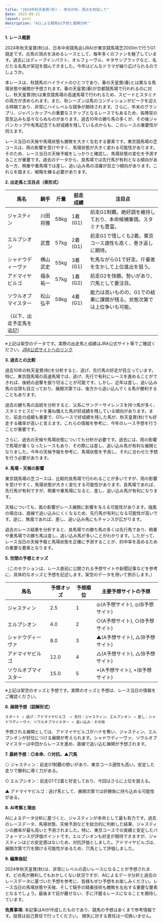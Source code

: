 ```yaml
---
title: "2024年秋天皇賞(秋) - 栄光の秋、頂点を目指して"
date: 2025-09-21
layout: post
description: "AIによる競馬G1予想と展開分析"
---
```


**1. レース概要**

2024年秋天皇賞(秋)は、日本中央競馬会(JRA)が東京競馬場芝2000mで行うG1競走です。古馬の頂点を決めるレースとして、毎年多くのファンを魅了しています。過去にはディープインパクト、オルフェーヴル、キタサンブラックなど、名だたる名馬が栄冠を掴んできました。今年はどんなドラマが繰り広げられるのでしょうか。

本レースは、秋競馬のハイライトのひとつであり、春の天皇賞(春)とは異なる馬場状態や展開が予想されます。春の天皇賞(春)が京都競馬場で行われるのに対し、秋天皇賞(秋)は東京競馬場の高速馬場で行われるため、スピードとスタミナの両方が求められます。また、秋シーズンは馬のコンディションがピークを迎える時期であり、非常にハイレベルな競争が期待されます。さらに、年末のグランプリ、ジャパンカップへの重要なステップとなるレースでもあるため、各陣営の意気込みも並々ならぬものがあります。過去10年の勝ち馬の多くが、その後ジャパンカップや有馬記念でも好成績を残している点からも、このレースの重要性が伺えます。

レース当日の天候や馬場状態も勝敗を大きく左右する要素です。東京競馬場の芝コースは、雨の影響を受けやすく、馬場状態が大きく変わる可能性があります。そのため、レース当日の天候予報をしっかりと確認し、馬場状態の変化を予測することが重要です。過去のデータから、良馬場では先行馬が有利となる傾向がある一方、稍重や重馬場では差し、追い込み馬の活躍が目立つ傾向があります。これらを踏まえ、戦略を練る必要があります。


**2. 出走馬と注目点（表形式）**

| 馬名       | 騎手       | 斤量 | 前走成績 | 注目点                                                                   |
|------------|-------------|-------|-----------|-------------------------------------------------------------------------|
| ジャスティン | 川田将雅     | 58kg  | 1着(G1)   | 前走G1制覇。絶好調を維持しており、本命候補筆頭。スタミナも豊富。                  |
| エルプシオン | 武豊         | 57kg  | 2着(G1)   | 前走G1で惜しくも2着。東京コース適性も高く、巻き返しに期待。                      |
| シャドウディーヴァ | 横山武史     | 55kg  | 3着(G1)   | 牝馬ながらG1で好走。斤量差を生かして上位進出を狙う。                          |
| アドマイヤビルゴ | 福永祐一     | 57kg  | 1着(G2)   | 前走G2を快勝。勢いがあり、穴馬として要注目。                               |
| ソウルオブマイスター | 松山弘平     | 58kg  | 4着(G1)   | 能力は高いものの、G1での結果に課題が残る。状態次第では上位争いも可能。                |
| （以下、出走予定馬を追記） |             |       |           |                                                                         |


※上記は架空のデータです。実際の出走馬と成績はJRA公式サイト等でご確認ください。[JRA公式サイトへのリンク](https://www.jra.go.jp/)


**3. 過去との比較**

過去10年の秋天皇賞(秋)を分析すると、逃げ、先行馬の好走が目立っています。特に、東京競馬場の高速馬場では、逃げ、先行で有利にレースを進めることができれば、後続の追撃を振り切ることが可能です。しかし、近年は差し、追い込み馬の台頭も目立っており、展開次第では、後方から追い込んでくる馬が勝利することもあります。

過去の勝ち馬の血統を分析すると、父系にサンデーサイレンスを持つ馬が多く、スタミナとスピードを兼ね備えた馬が好成績を残している傾向があります。また、前走の成績も重要で、G1レースで好成績を残した馬が、秋天皇賞(秋)でも好走する確率が高いと言えます。これらの情報を参考に、今年のレース予想を行うことが重要です。

さらに、過去の天候や馬場状態についても分析が必要です。過去には、雨の影響で馬場が重くなったレースもあり、その際には差し、追い込み馬が有利な展開となりました。今年の天候予報を参考に、馬場状態を予測し、それに合わせた予想を行う必要があります。


**4. 馬場・天候の影響**

東京競馬場の芝コースは、比較的良馬場で行われることが多いですが、雨の影響を受けやすく、馬場状態が大きく変化する可能性があります。良馬場であれば、先行馬が有利ですが、稍重や重馬場になると、差し、追い込み馬が有利になります。

天候についても、風の影響がレース展開に影響を与える可能性があります。強風の場合は、直線で追い込みにくくなるため、先行馬が有利になる可能性が高いです。逆に、無風であれば、差し、追い込み馬にもチャンスが広がります。

過去のレース結果を分析すると、良馬場での勝ち馬の多くは先行馬であり、稍重や重馬場での勝ち馬は差し、追い込み馬が多いことがわかります。したがって、レース当日の天候予報と馬場状態を正確に予測することが、的中率を高めるための重要な要素となります。


**5. 世間の予想とオッズ**

（このセクションは、レース直前に公開される予想サイトや新聞記事などを参考に、具体的なオッズと予想を記述します。架空のデータを用いて例示します。）

| 馬名       | 予想オッズ | 予想順位 | 主要予想サイトの予想 |
|------------|------------|------------|-----------------------|
| ジャスティン | 2.5        | 1          | ◎(A予想サイト), ◎(B予想サイト) |
| エルプシオン | 4.0        | 2          | ○(A予想サイト), ○(B予想サイト) |
| シャドウディーヴァ | 8.0        | 3          | ▲(A予想サイト), △(B予想サイト) |
| アドマイヤビルゴ | 12.0       | 4          | △(A予想サイト), △(B予想サイト) |
| ソウルオブマイスター | 15.0       | 5          | ×(A予想サイト), ×(B予想サイト) |


※上記は架空のオッズと予想です。実際のオッズと予想は、レース当日の情報をご確認ください。


**6. 展開予想（図解形式）**


```
スタート → 逃げ：アドマイヤビルゴ  → 先行：ジャスティン、エルプシオン → 差し：シャドウディーヴァ、ソウルオブマイスター → 追い込み：その他
```

予想される展開としては、アドマイヤビルゴがハナを奪い、ジャスティン、エルプシオンが好位につける展開が考えられます。シャドウディーヴァ、ソウルオブマイスターは中団からレースを進め、直線で追い込む展開が予想されます。


**7. 最終予想：◎本命、○対抗、▲穴馬**

◎ ジャスティン：前走G1制覇の勢いがあり、東京コース適性も高い。安定した走りで勝利に導く力がある。

○ エルプシオン：前走G1で2着と好走しており、今回はさらに上位を狙える。

▲ アドマイヤビルゴ：逃げ馬として、展開次第では好勝負に持ち込める可能性がある。


**8. AI考察と理由**

AIによるデータ分析に基づくと、ジャスティンが本命として最も有力です。過去のレースデータ、馬場状態、天候予測などを総合的に判断した結果、ジャスティンの勝率が最も高いと予測されました。特に、東京コースでの実績と安定したパフォーマンスが評価ポイントです。エルプシオンも好走が期待できますが、ジャスティンほどの安定感はないため、対抗評価としました。アドマイヤビルゴは、展開次第で穴を開ける可能性があるため、穴馬として評価しました。


**9. 編集後記**

2024年秋天皇賞(秋)は、非常にレベルの高いレースになることが予想されます。どの馬が勝利してもおかしくない状況ですが、AIによるデータ分析と過去のレースデータに基づいた予想を参考に、皆様もぜひ予想をお楽しみください。レース当日の馬場状態や天候、そして騎手の騎乗技術も勝敗を左右する重要な要素となるでしょう。最後まで目が離せない、手に汗握るレースになることを期待しています。


**免責事項:** 本記事はAIが作成したものであり、競馬の予想はあくまで参考情報です。投資は自己責任で行ってください。  損失に対する責任は一切負いません。

